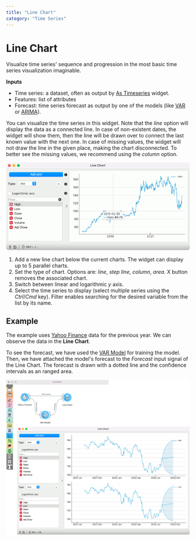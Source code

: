 ```yaml
---
title: "Line Chart"
category: "Time Series"
---
```

Line Chart
==========

Visualize time series' sequence and progression in the most basic time series visualization imaginable.

**Inputs**

- Time series: a dataset, often as output by [As Timeseries](/widget-catalog/time-series/as_timeseries) widget.
- Features: list of attributes
- Forecast: time series forecast as output by one of the models (like [VAR](/widget-catalog/time-series/var) or [ARIMA](/widget-catalog/time-series/arima)).

You can visualize the time series in this widget. Note that the *line* option will display the data as a connected line. In case of non-existent dates, the widget will show them, then the line will be drawn over to connect the last known value with the next one. In case of missing values, the widget will not draw the line in the given place, making the chart disconnected. To better see the missing values, we recommend using the *column* option.

![](/widget-catalog/time-series/images/LineChart.png)

1. Add a new line chart below the current charts. The widget can display up to 5 parallel charts.
2. Set the type of chart. Options are: *line*, *step line*, *column*, *area*. X button removes the associated chart.
3. Switch between linear and logarithmic *y* axis.
4. Select the time series to display (select multiple series using the *Ctrl*/*Cmd* key). Filter enables searching for the desired variable from the list by its name.

Example
-------

The example uses [Yahoo Finance](/widget-catalog/time-series/yahoo_finance) data for the previous year. We can observe the data in the **Line Chart**.

To see the forecast, we have used the [VAR Model](/widget-catalog/time-series/var) for training the model. Then, we have attached the model's forecast to the *Forecast* input signal of the Line Chart. The forecast is drawn with a dotted line and the confidence intervals as an ranged area.

![](/widget-catalog/time-series/images/LineChart-Example.png)
